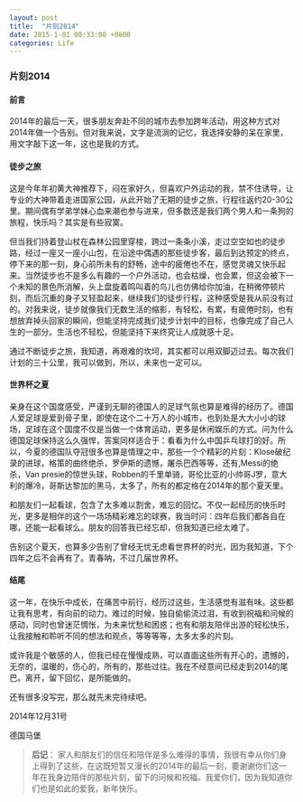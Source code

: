 ```yaml
---
layout: post
title:  "片刻2014"
date: 2015-1-01 00:33:00 +0800
categories: Life
---
```




### 片刻2014



#### 前言

2014年的最后一天，很多朋友奔赴不同的城市去参加跨年活动，用这种方式对2014年做一个告别。但对我来说，文字是流淌的记忆，我选择安静的呆在家里，用文字敲下这一年，这也是我的方式。



#### 徒步之旅

这是今年年初黄大神推荐下，闷在家好久，但喜欢户外运动的我，禁不住诱导，让专业的大神带着走进国家公园，从此开始了无期的徒步之旅，行程往返约20-30公里。期间偶有学弟学妹心血来潮也参与进来，但多数还是我们两个男人和一条狗的旅程，快乐吗？其实是有些寂寞。



但当我们持着登山杖在森林公园里穿梭，跨过一条条小溪，走过空空如也的徒步路，经过一座又一座小山包，在沿途中偶遇的那些徒步客，最后到达预定的终点，停下来的那一刻，身心前所未有的舒畅，途中的疲倦也不在，感觉灵魂又快乐起来。当然徒步也不是多么有趣的一个户外活动，也会枯燥，也会累，但这会被下一个未知的景色所消解，头上盘旋着鸣叫着的鸟儿也仿佛给你加油，在稍微停顿片刻，而后沉重的身子又轻盈起来，继续我们的徒步行程，这种感受是我从前没有过的。对我来说，徒步就像我们无数生活的缩影，有轻松，有累，有疲倦时刻，也有想放弃掉头回家的瞬间，但能坚持完成我们徒步计划中的目标，也像完成了自己人生的一部分。生活也不轻松，但能坚持下来终究让人成就感十足。



通过不断徒步之旅，我知道，再艰难的坎坷，其实都可以用双脚迈过去。每次我们计划的三十公里，我可以做到，所以，未来也一定可以。



#### 世界杯之夏

亲身在这个国度感受，严谨到无聊的德国人的足球气氛也算是难得的经历了。德国人爱足球是爱到骨子里，即使在这个二十万人的小城市，也到处是大大小小的球场，足球在这个国度不仅是当做一个体育运动，更多是休闲娱乐的方式。问为什么德国足球保持这么久强悍，答案同样适合于：看看为什么中国乒乓球打的好。所以，今夏的德国队夺冠很多也算是情理之中，那些一个个精彩的片刻：Klose破纪录的进球，格策的曲终绝杀，罗伊斯的遗憾，屠杀巴西等等，还有,Messi的绝杀，Van presie的惊世头球，Robben的千里单骑，哥伦比亚的小帅哥J罗，意大利的爆冷，哥斯达黎加的黑马，太多了，所有的都定格在2014年的那个夏天里。



和朋友们一起看球，包含了太多难以割舍，难忘的回忆。不仅一起经历的快乐时光，更多是相伴的这个一场场精彩难忘的球赛，我当时问：四年后我们都各自在哪，还能一起看球么。朋友的回答我已经忘却，但我知道已经太难了。



告别这个夏天，也算多少告别了曾经无忧无虑看世界杯的时光，因为我知道，下个四年之后不会再有了。青春呐，不过几届世界杯。



#### 结尾

这一年，在快乐中成长，在痛苦中前行，经历过这些，生活感觉有滋有味。这些都让我有思考，有向前的动力。难过的时候，独自偷偷流过泪，有收到祝福和问候的感动，同时也曾迷茫惆怅，为未来忧愁和困惑；也有和朋友陪伴出游的轻松快乐，让我接触和聆听不同的想法和观点，等等等等，太多太多的片刻。



或许我是个敏感的人，但我已经在慢慢成熟，可以直面这些所有开心的，遗憾的，无奈的，温暖的，伤心的，所有的，那些过往。我在不经意间已经走到2014的尾巴。离开，留下回忆，是所能做的。



还有很多没写完，那么就先未完待续吧。



2014年12月31号

德国马堡



> **后记**： 家人和朋友们的信任和陪伴是多么难得的事情，我很有幸从你们身上得到了这些，在这既短暂又漫长的2014年的最后一刻，要谢谢你们这一年在我身边陪伴的那些片刻，留下的问候和祝福。我爱你们，因为我知道你们也是如此的爱我，新年快乐。